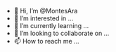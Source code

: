 - 👋 Hi, I’m @MontesAra
- 👀 I’m interested in ...
- 🌱 I’m currently learning ...
- 💞️ I’m looking to collaborate on ...
- 📫 How to reach me ...

<!---
MontesAra/MontesAra is a ✨ special ✨ repository because its `README.md` (this file) appears on your GitHub profile.
You can click the Preview link to take a look at your changes.
--->

